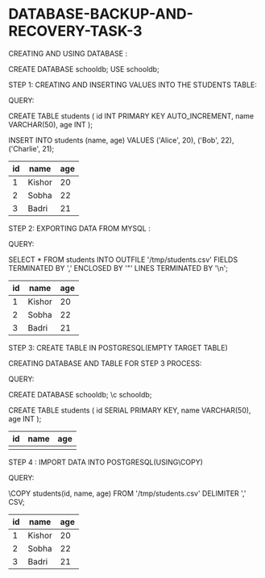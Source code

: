 # DATABASE-BACKUP-AND-RECOVERY-TASK-3

 CREATING AND USING DATABASE :
 
CREATE DATABASE schooldb;
USE schooldb;

STEP 1: CREATING AND INSERTING VALUES INTO THE STUDENTS TABLE:

QUERY:

CREATE TABLE students (
    id INT PRIMARY KEY AUTO_INCREMENT,
    name VARCHAR(50),
    age INT
);

INSERT INTO students (name, age) VALUES
('Alice', 20),
('Bob', 22),
('Charlie', 21);


|id |name    |age  |
|---|--------|-----|
| 1 | Kishor | 20  |
| 2 | Sobha  | 22  |
| 3 | Badri  | 21  |

STEP 2: EXPORTING DATA FROM MYSQL :

QUERY:

SELECT * FROM students
INTO OUTFILE '/tmp/students.csv'
FIELDS TERMINATED BY ','
ENCLOSED BY '"'
LINES TERMINATED BY '\n';

| id  | name  | age |
|-----|-------|-----|
| 1   | Kishor| 20  |
| 2   | Sobha | 22  |
| 3   | Badri | 21  |

STEP 3: CREATE TABLE IN POSTGRESQL(EMPTY TARGET TABLE)

CREATING DATABASE AND TABLE FOR STEP 3 PROCESS:

QUERY:

CREATE DATABASE schooldb;
\c schooldb;

CREATE TABLE students (
    id SERIAL PRIMARY KEY,
    name VARCHAR(50),
    age INT
);

| id | name | age|
|----|------|----|
|    |      |    |

STEP 4 : IMPORT DATA INTO POSTGRESQL(USING\COPY)

QUERY:

\COPY students(id, name, age) FROM '/tmp/students.csv' DELIMITER ',' CSV;

| id | name   | age  |
|----|--------|------|
| 1  | Kishor | 20   |
| 2  | Sobha  | 22   |
| 3  | Badri  | 21   |

















